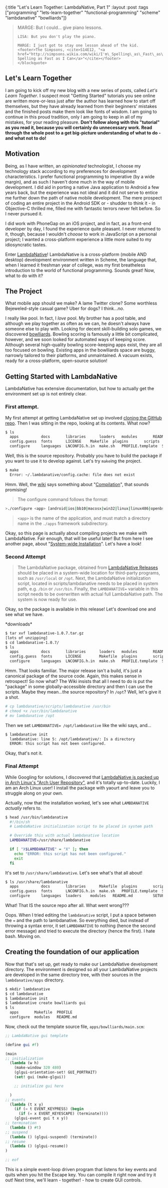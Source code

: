 {:title "Let's Learn Together: LambdaNative, Part 1"
 :layout :post
 :tags ["programming" "lets-learn-together" "functional-programming" "scheme" "lambdanative" "bowlliards"]}


<div class="epigraph">
	<blockquote>
	MARGE: But I could... give piano lessons.

	LISA: But you don't play the piano.

	MARGE: I just got to stay one lesson ahead of the kid.	
	<footer>The Simpsons, <cite>S14E12, "<a href="http://simpsons.wikia.com/wiki/I'm\_Spelling\_as\_Fast\_as\_I\_Can">I'm Spelling as Fast as I Can</a>"</cite></footer>
	</blockquote>
</div>

## Let's Learn Together

I am going to kick off my new blog with a new series of posts, called *Let's Learn Together*. I suspect most "Getting Started" tutorials you see online are written more-or-less just after the author has learned how to start off themselves, but they have already learned from their beginners' mistakes and the finished posts make them look like fonts of wisdom. I am going to continue in this proud tradition, only I am going to keep in all of my mistakes, for your reading pleasure. **Don't follow along with this "tutorial" as you read it, because you will certainly do unnecessary work. Read through the whole post to a get big-picture understanding of what to do - and what not to do!** 

## Motivation

Being, as I have written, an *opinionated* technologist, I choose my technology stack according to my preferences for development characteristics. I prefer functional programming to imperative (by a wide margin), and as such I haven't done much in the way of mobile development. I did aid in porting a native Java application to Android a few years back, but the experience was not ideal and it did not serve to entice me further down the path of native mobile development. The mere prospect of coding an entire project in the Android SDK or - shudder to think it - in Objective-C thrilled me, filled me with fantastic terrors never felt before. So I never pursued it.

I did work with PhoneGap on an iOS project, and in fact, as a front-end developer by day, I found the experience quite pleasant. I never returned to it, though, because I wouldn't *choose* to work in JavaScript on a personal project; I wanted a cross-platform experience a little more suited to my idiosyncratic tastes.

Enter [LambdaNative](http://lambdanative.org)! LambdaNative is a cross-platform (mobile AND desktop) development environment written in Scheme, the language that, when I learned it freshman year of college, was my first breatheless introduction to the world of functional programming. Sounds great! Now, what to do with it?

## The Project

What mobile app should we make? A lame Twitter clone? Some worthless Bejeweled-style casual game? Uber for dogs? I think...*no*.

I really like pool. In fact, I *love* pool. My brother has a pool table, and although we play together as often as we can, he doesn't always have someone else to play with. Looking for decent skill-building solo games, we discovered [bowlliards](https://en.wikipedia.org/wiki/Bowlliards). Bowling scoring is famously a little bit complicated, however, and we soon looked for automated ways of keeping score. Although several high-quality bowling score-keeping apps exist, they are all too focused on bowling. Existing apps in the bowlliards space are buggy, narrowly tailored to their platforms, and unmaintained. A vacuum exists, ready for a cross-platform, open-source solution!

## Getting Started with LambdaNative

LambdaNative has extensive documentation, but how to actually get the environment set up is not entirely clear.

### First attempt.

My first attempt at getting LambdaNative set up involved [cloning the GitHub repo](https://github.com/part-cw/lambdanative). Then I was sitting in the repo, looking at its contents. What now?

```bash
$ ls
  apps	        docs	   libraries	  loaders   modules	      README.md	      targets    VERSION
  config.guess  fonts	   LICENSE	  Makefile  plugins	      scripts	      templates
  configure     languages  LNCONFIG.h.in  make.sh   PROFILE.template  SETUP.template  tools
```

Well, this is the source repository. Probably you have to build the package if you want to use it to develop against. Let's try `make`ing the project.

```bash
$ make
  Error: ~/.lambdanative/config.cache: file does not exist
```

Hmm. Well, the [wiki](https://github.com/part-cw/lambdanative/wiki) says something about "[Compilation](https://github.com/part-cw/lambdanative/wiki/Compilation)", that sounds promising!

>The configure command follows the format:
```bash
>./configure <app> [android|ios|bb10|macosx|win32|linux|linux486|openbsd] [debug|release] [verbose]
```	
>`<app>` is the name of the application, and must match a directory name in the `./apps` framework subdirectory.	

Okay, so this page is actually about compiling projects we make *with* LambdaNative. Fair enough, that will be useful later! But from here I see another page, about "[System-wide Installation](https://github.com/part-cw/lambdanative/wiki/System-wide-installation)". Let's have a look!

### Second Attempt  
  
>The LambdaNative package, obtained from [LambdaNative Releases](https://github.com/part-cw/lambdanative/releases) should be placed in a system-wide location for third-party programs, such as `/usr/local` or `/opt`. Next, the LambdaNative initialization script, located in scripts/lambdanative needs to be placed in system path, e.g. `/bin` or `/usr/bin`. Finally, the `LAMBDANATIVE=` variable in this script needs to be overwritten with actual full LambdaNative path. The system is now ready for use.

Okay, so the package is available in this release! Let's download one and see what we have.

\*downloads\*

```bash
$ tar xvf lambdanative-1.0.7.tar.gz
[lots of unzipping]
$ cd lambdanative-1.0.7/
$ ls
  apps	        docs	   libraries	  loaders   modules	      README.md	      targets    VERSION
  config.guess  fonts	   LICENSE  	  Makefile  plugins	      scripts	      templates
  configure     languages  LNCONFIG.h.in  make.sh   PROFILE.template  SETUP.template  tools
```

Hmm. That looks familiar. The major release isn't a build, it's just a canonical package of the source code. Again, this makes sense in retrospect! So now what? The Wiki insists that all I need to do is put the "package" in some globally-accessible directory and then I can use the scripts. Maybe they mean...the source repository? In `/opt`? Well, let's give it a shot.

```bash
# cp lambdanative/scripts/lambdanative /usr/bin
# chmod +x /usr/bin/lambdanative
# mv lambdanative /opt
```

Then we set `LAMBDANATIVE= /opt/lambdanative` like the wiki says, and...

```bash
$ lambdanative init
  lambdanative: line 5: /opt/lambdanative/: Is a directory
  ERROR: this script has not been configured.
```

Okay, that's not it.

### Final Attempt

While Googling for solutions, I discovered that [LambdaNative is packed up in Arch Linux's "Arch User Repository"](https://aur.archlinux.org/packages/lambdanative/), and it's totally up-to-date. Luckily, I am an Arch Linux user! I install the package with yaourt and leave you to struggle along on your own.

Actually, now that the installation worked, let's see what `LAMBDANATIVE` *actually* refers to.

```bash
$ head /usr/bin/lambdanative
  #!/bin/sh
  # LambdaNative initialization script to be placed in system path

  # Override this with actual lambdanative location
  LAMBDANATIVE=/usr/share/lambdanative

  if [ "X$LAMBDANATIVE" = "X" ]; then
    echo "ERROR: this script has not been configured."
    exit
  fi
```

It's set to `/usr/share/lambdanative`. Let's see what's that all about!

```bash
$ ls /usr/share/lambdanative
  apps	        docs	   libraries	  Makefile  plugins	      scripts	      targets    VERSION
  config.guess  fonts  	   LNCONFIG.h.in  make.sh   PROFILE.template  SETUP	      templates
  configure     languages  loaders	  modules   README.md	      SETUP.template  tools
```

What! That IS the source repo after all. What went wrong???

Oops. When I tried editing the `lambdanative` script, I put a space between the `=` and the path to lambdanative. So everything died, but instead of throwing a syntax error, it set `LAMBDANATIVE` to nothing (hence the second error message) and tried to execute the directory (hence the first). I hate bash. Moving on.  

## Creating the foundation of our application

Now that that's set up, get ready to make our LambdaNative development directory. The environment is designed so all your LambdaNative projects are developed in the same directory tree, with their sources in the `lambdanative/apps` directory.

```bash
$ mkdir lambdanative
$ cd lambdanative
$ lambdanative init
$ lambdanative create bowlliards gui
$ ls
  apps	     Makefile  PROFILE
  configure  modules   README.md
```

Now, check out the template source file, `apps/bowlliards/main.scm`:

```scheme
;; LambdaNative gui template

(define gui #f)

(main
;; initialization
  (lambda (w h)
    (make-window 320 480)
    (glgui-orientation-set! GUI_PORTRAIT)
    (set! gui (make-glgui))

    ;; initialize gui here

  )
;; events
  (lambda (t x y) 
    (if (= t EVENT_KEYPRESS) (begin 
      (if (= x EVENT_KEYESCAPE) (terminate))))
    (glgui-event gui t x y))
;; termination
  (lambda () #t)
;; suspend
  (lambda () (glgui-suspend) (terminate))
;; resume
  (lambda () (glgui-resume))
)

;; eof
```

This is a simple event-loop driven program that listens for key events and quits when you hit the Escape key. You can compile it right now and try it out! Next time, we'll learn - together! - how to create GUI controls.
